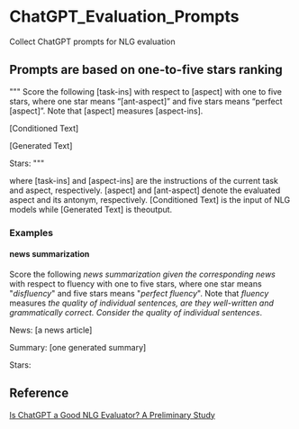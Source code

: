 # ChatGPT_Evaluation_Prompts
Collect ChatGPT prompts for NLG evaluation


## Prompts are based on one-to-five stars ranking
""" Score the following [task-ins] with respect to [aspect] with one to five stars, where one star means “[ant-aspect]” and five stars means “perfect [aspect]”. Note that [aspect] measures [aspect-ins].

[Conditioned Text]

[Generated Text]

Stars: """

where [task-ins] and [aspect-ins] are the instructions of the current task and aspect, respectively. [aspect] and [ant-aspect] denote the evaluated aspect and its antonym, respectively. [Conditioned Text] is the input of NLG models while [Generated Text] is theoutput.

### Examples
#### news summarization
Score the following *news summarization given the corresponding news* with respect to fluency with one to five stars, where one star means "*disfluency*"
and five stars means "*perfect fluency*". Note that *fluency* measures *the quality of individual sentences, are they well-written and grammatically correct. Consider the quality of individual sentences*.

News: [a news article]

Summary: [one generated summary]

Stars:



## Reference
[Is ChatGPT a Good NLG Evaluator? A Preliminary Study](https://arxiv.org/pdf/2303.04048.pdf)

